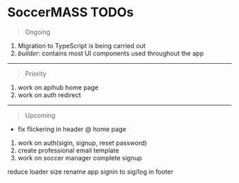 # SoccerMASS TODOs

> Ongoing

1. Migration to TypeScript is being carried out
2. _builder_: contains most UI components used throughout the app

---

> Priority

1. work on apihub home page
2. work on auth redirect

---

> Upcoming

- fix flickering in header @ home page

1. work on auth(sigin, signup, reset password)
2. create professional email template
3. work on soccer manager complete signup

reduce loader size
rename app signin to sig/log in footer
